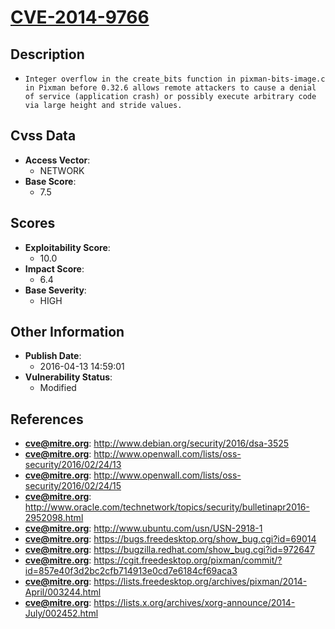 
# [CVE-2014-9766](https://cve.mitre.org/cgi-bin/cvename.cgi?name=CVE-2014-9766)

## Description

- `Integer overflow in the create_bits function in pixman-bits-image.c in Pixman before 0.32.6 allows remote attackers to cause a denial of service (application crash) or possibly execute arbitrary code via large height and stride values.`

## Cvss Data

- **Access Vector**:
  - NETWORK
- **Base Score**:
  - 7.5

## Scores

- **Exploitability Score**:
  - 10.0
- **Impact Score**:
  - 6.4
- **Base Severity**:
  - HIGH

## Other Information

- **Publish Date**:
  - 2016-04-13 14:59:01
- **Vulnerability Status**:
  - Modified

## References

- **cve@mitre.org**: http://www.debian.org/security/2016/dsa-3525
- **cve@mitre.org**: http://www.openwall.com/lists/oss-security/2016/02/24/13
- **cve@mitre.org**: http://www.openwall.com/lists/oss-security/2016/02/24/15
- **cve@mitre.org**: http://www.oracle.com/technetwork/topics/security/bulletinapr2016-2952098.html
- **cve@mitre.org**: http://www.ubuntu.com/usn/USN-2918-1
- **cve@mitre.org**: https://bugs.freedesktop.org/show_bug.cgi?id=69014
- **cve@mitre.org**: https://bugzilla.redhat.com/show_bug.cgi?id=972647
- **cve@mitre.org**: https://cgit.freedesktop.org/pixman/commit/?id=857e40f3d2bc2cfb714913e0cd7e6184cf69aca3
- **cve@mitre.org**: https://lists.freedesktop.org/archives/pixman/2014-April/003244.html
- **cve@mitre.org**: https://lists.x.org/archives/xorg-announce/2014-July/002452.html
